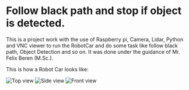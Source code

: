 # Follow black path and stop if object is detected.
This is a project work with the use of Raspberry pi, Camera, Lidar, Python and VNC viewer to run the RobotCar and do some task like follow black path, Object Detection and so on. It was done under the guidance of Mr. Felix Beren (M.Sc.).

This is how a Robot Car looks like:

![Top view](https://user-images.githubusercontent.com/54257772/214282742-05f252e0-c109-4c21-870d-474af97dbe3d.png)
![Side view](https://user-images.githubusercontent.com/54257772/214282804-a6131567-83ac-42b9-bc52-fbbce748d4a7.png)
![Front view](https://user-images.githubusercontent.com/54257772/214283468-c0bf025b-6baa-4a62-8090-ad999cbb3769.png)
